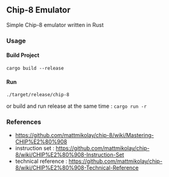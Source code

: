 ## Chip-8 Emulator

Simple Chip-8 emulator written in Rust

### Usage


#### Build Project

```shell
cargo build --release
```

#### Run

```shell
./target/release/chip-8
```

or build and run release at the same time : `cargo run -r`

### References

- https://github.com/mattmikolay/chip-8/wiki/Mastering-CHIP%E2%80%908
- instruction set : https://github.com/mattmikolay/chip-8/wiki/CHIP%E2%80%908-Instruction-Set
- technical reference : https://github.com/mattmikolay/chip-8/wiki/CHIP%E2%80%908-Technical-Reference 
